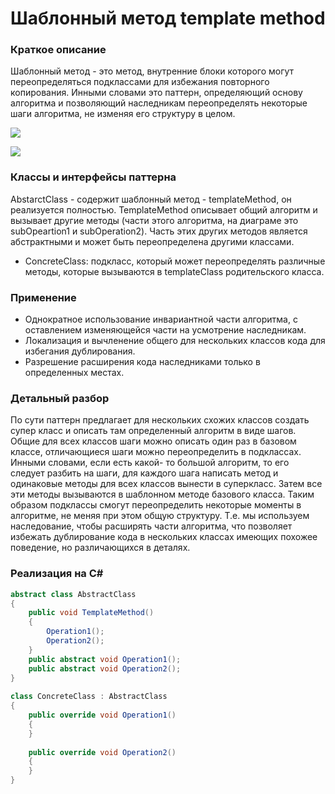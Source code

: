 # Шаблонный метод template method
### Краткое описание
Шаблонный метод  - это метод, внутренние блоки которого могут переопределяться подклассами
для избежания повторного копирования. Инными словами это паттерн, определяющий
основу алгоритма и позволяющий наследникам переопределять некоторые шаги алгоритма,
не изменяя его структуру в целом.

![](https://metanit.com/sharp/patterns/pics/templatemethod.png)

![](https://habrastorage.org/r/w780/getpro/habr/post_images/2d6/a9d/443/2d6a9d443800486ed3ba432da9954df8.jpg)

### Классы и интерфейсы паттерна
AbstarctClass - содержит шаблонный метод - templateMethod, он реализуется полностью. TemplateMethod описывает общий алгоритм и вызывает другие методы (части этого алгоритма, на диаграме это subOpeartion1 и subOperation2). Часть этих других методов является абстрактными и может быть переопределена другими классами. 
- ConcreteClass: подкласс, который может переопределять различные методы, которые вызываются в templateClass родительского класса.

### Применение 
- Однократное использование инвариантной части алгоритма, с оставлением изменяющейся части на усмотрение наследникам.
- Локализация и вычленение общего для нескольких классов кода для избегания дублирования.
- Разрешение расширения кода наследниками только в определенных местах.

### Детальный разбор
По сути паттерн предлагает для нескольких схожих классов создать супер класс и описать там определенный алгоритм в виде шагов. Общие для всех классов шаги можно описать один раз в базовом классе, отличающиеся шаги можно переопределить в подклассах. Инными словами, если есть какой- то большой алгоритм, то его следует разбить на шаги, для каждого шага написать метод и одинаковые методы для всех классов вынести в суперкласс. Затем все эти методы вызываются в шаблонном методе базового класса. Таким образом подклассы смогут переопределить некоторые моменты в алгоритме, не меняя при этом общую структуру. Т.е. мы используем наследование, чтобы расширять части алгоритма, что позволяет избежать дублирование кода в нескольких классах имеющих похожее поведение, но различающихся в деталях.

### Реализация на C#
``` cs
abstract class AbstractClass
{
    public void TemplateMethod()
    {
        Operation1();
        Operation2();
    }
    public abstract void Operation1();
    public abstract void Operation2();
}
 
class ConcreteClass : AbstractClass
{
    public override void Operation1()
    {
    }
 
    public override void Operation2()
    {
    }
}
```
